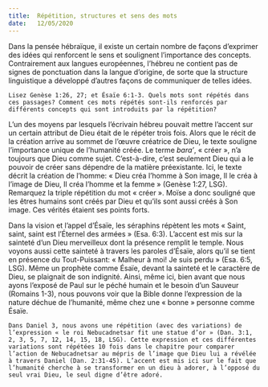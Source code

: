 ```yaml
---
title:  Répétition, structures et sens des mots
date:   12/05/2020
---
```


Dans la pensée hébraïque, il existe un certain nombre de façons d’exprimer des idées qui renforcent le sens et soulignent l’importance des concepts. Contrairement aux langues européennes, l’hébreu ne contient pas de signes de ponctuation dans la langue d’origine, de sorte que la structure linguistique a développé d’autres façons de communiquer de telles idées.

`Lisez Genèse 1:26, 27; et Ésaïe 6:1-3. Quels mots sont répétés dans ces passages? Comment ces mots répétés sont-ils renforcés par différents concepts qui sont introduits par la répétition?`

L’un des moyens par lesquels l’écrivain hébreu pouvait mettre l’accent sur un certain attribut de Dieu était de le répéter trois fois. Alors que le récit de la création arrive au sommet de l’œuvre créatrice de Dieu, le texte souligne l’importance unique de l’humanité créée. Le terme _bara’_, « créer », n’a toujours que Dieu comme sujet. C’est-à-dire, c’est seulement Dieu qui a le pouvoir de créer sans dépendre de la matière préexistante. Ici, le texte décrit la création de l’homme: « Dieu créa l’homme à Son image, Il le créa à l’image de Dieu, Il créa l’homme et la femme » (Genèse 1:27, LSG). Remarquez la triple répétition du mot « créer ». Moïse a donc souligné que les êtres humains sont créés par Dieu et qu’ils sont aussi créés à Son image. Ces vérités étaient ses points forts.

Dans la vision et l’appel d’Ésaïe, les séraphins répètent les mots « Saint, saint, saint est l’Éternel des armées » (Esa. 6:3). L’accent est mis sur la sainteté d’un Dieu merveilleux dont la présence remplit le temple. Nous voyons aussi cette sainteté à travers les paroles d’Ésaïe, alors qu’il se tient en présence du Tout-Puissant: « Malheur à moi! Je suis perdu » (Esa. 6:5, LSG). Même un prophète comme Ésaïe, devant la sainteté et le caractère de Dieu, se plaignait de son indignité. Ainsi, même ici, bien avant que nous ayons l’exposé de Paul sur le péché humain et le besoin d’un Sauveur (Romains 1-3), nous pouvons voir que la Bible donne l’expression de la nature déchue de l’humanité, même chez une « bonne » personne comme Ésaïe.

`Dans Daniel 3, nous avons une répétition (avec des variations) de l’expression « le roi Nebucadnetsar fit une statue d’or » (Dan. 3:1, 2, 3, 5, 7, 12, 14, 15, 18, LSG). Cette expression et ces différentes variations sont répétées 10 fois dans le chapitre pour comparer l’action de Nebucadnetsar au mépris de l’image que Dieu lui a révélée à travers Daniel (Dan. 2:31-45). L’accent est mis ici sur le fait que l’humanité cherche à se transformer en un dieu à adorer, à l’opposé du seul vrai Dieu, le seul digne d’être adoré.`
